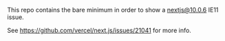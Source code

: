 This repo contains the bare minimum in order to show a nextjs@10.0.6 IE11 issue.

See https://github.com/vercel/next.js/issues/21041 for more info.
